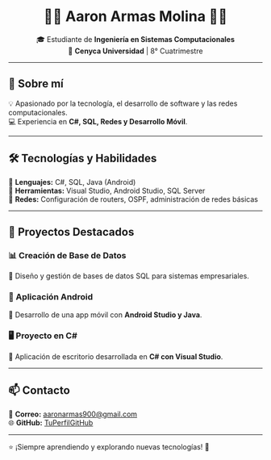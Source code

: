 
<h1 align="center">👨‍💻 Aaron Armas Molina 👨‍💻</h1>

<p align="center">
  🎓 Estudiante de <strong>Ingeniería en Sistemas Computacionales</strong> <br>
  📍 <strong>Cenyca Universidad</strong> | 8° Cuatrimestre  
</p>

---

## 🚀 Sobre mí  
💡 Apasionado por la tecnología, el desarrollo de software y las redes computacionales.  
💻 Experiencia en **C#, SQL, Redes y Desarrollo Móvil**.  

---

## 🛠️ Tecnologías y Habilidades  
🔹 **Lenguajes:** C#, SQL, Java (Android)  
🔹 **Herramientas:** Visual Studio, Android Studio, SQL Server  
🔹 **Redes:** Configuración de routers, OSPF, administración de redes básicas  

---

## 📌 Proyectos Destacados  

### 📊 Creación de Base de Datos  
🔹 Diseño y gestión de bases de datos SQL para sistemas empresariales.  

### 📱 Aplicación Android  
🔹 Desarrollo de una app móvil con **Android Studio y Java**.  

### 🖥 Proyecto en C#  
🔹 Aplicación de escritorio desarrollada en **C# con Visual Studio**.  

---

## 📫 Contacto  
📩 **Correo:** [aaronarmas900@gmail.com](mailto:aaronarmas900@gmail.com)  
🌐 **GitHub:** [TuPerfilGitHub](https://github.com/TuPerfilGitHub)  

---

⭐ ¡Siempre aprendiendo y explorando nuevas tecnologías! 🚀  
